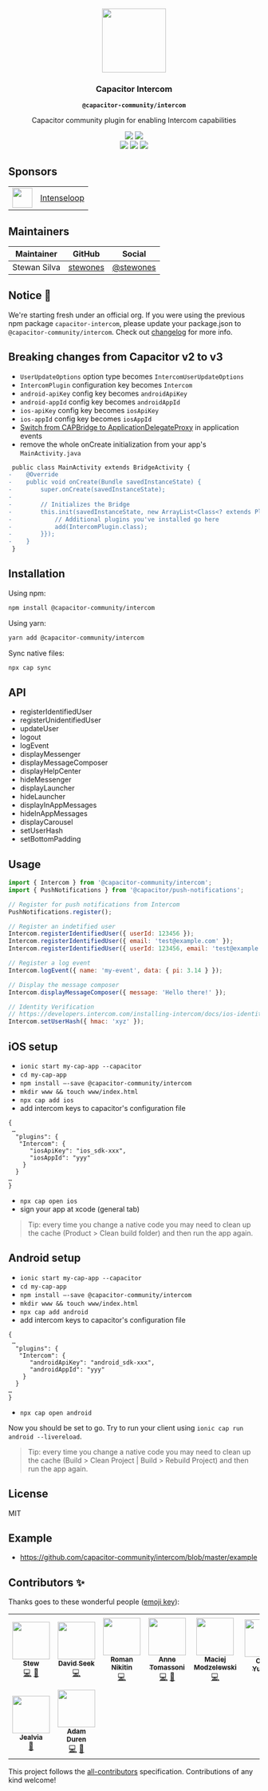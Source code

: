 <p align="center"><br><img src="https://user-images.githubusercontent.com/236501/85893648-1c92e880-b7a8-11ea-926d-95355b8175c7.png" width="128" height="128" /></p>
<h3 align="center">Capacitor Intercom</h3>
<p align="center"><strong><code>@capacitor-community/intercom</code></strong></p>
<p align="center">
  Capacitor community plugin for enabling Intercom capabilities
</p>

<p align="center">
  <img src="https://img.shields.io/maintenance/yes/2022?style=flat-square" />
  <a href="https://www.npmjs.com/package/@capacitor-community/intercom"><img src="https://img.shields.io/npm/l/@capacitor-community/intercom?style=flat-square" /></a>
<br>
  <a href="https://www.npmjs.com/package/@capacitor-community/intercom"><img src="https://img.shields.io/npm/dw/@capacitor-community/intercom?style=flat-square" /></a>
  <a href="https://www.npmjs.com/package/@capacitor-community/intercom"><img src="https://img.shields.io/npm/v/@capacitor-community/intercom?style=flat-square" /></a>
  <!-- ALL-CONTRIBUTORS-BADGE:START - Do not remove or modify this section -->
<a href="#contributors"><img src="https://img.shields.io/badge/all%20contributors-9-orange?style=flat-square" /></a>
<!-- ALL-CONTRIBUTORS-BADGE:END -->
</p>

## Sponsors

<table>
  <tr>
    <td align="center">
      <a href="https://intenseloop.com">
      <img src="https://static.intenseloop.com/assets/logo-512x512.png" width="40" />
      </a>
    </td>
    <td>
      <a href="https://intenseloop.com">
      Intenseloop
      </a>
    </td>
  </tr>
</table>

## Maintainers

| Maintainer   | GitHub                                  | Social                                    |
| ------------ | --------------------------------------- | ----------------------------------------- |
| Stewan Silva | [stewones](https://github.com/stewones) | [@stewones](https://twitter.com/stewones) |

## Notice 🚀

We're starting fresh under an official org. If you were using the previous npm package `capacitor-intercom`, please update your package.json to `@capacitor-community/intercom`. Check out [changelog](/CHANGELOG.md) for more info.

## Breaking changes from Capacitor v2 to v3

- `UserUpdateOptions` option type becomes `IntercomUserUpdateOptions`
- `IntercomPlugin` configuration key becomes `Intercom`
- `android-apiKey` config key becomes `androidApiKey`
- `android-appId` config key becomes `androidAppId`
- `ios-apiKey` config key becomes `iosApiKey`
- `ios-appId` config key becomes `iosAppId`
- [Switch from CAPBridge to ApplicationDelegateProxy](https://capacitorjs.com/docs/updating/3-0#switch-from-capbridge-to-applicationdelegateproxy-in-application-events) in application events
- remove the whole onCreate initialization from your app's `MainActivity.java`

```diff
 public class MainActivity extends BridgeActivity {
-    @Override
-    public void onCreate(Bundle savedInstanceState) {
-        super.onCreate(savedInstanceState);
-
-        // Initializes the Bridge
-        this.init(savedInstanceState, new ArrayList<Class<? extends Plugin>>() {{
-            // Additional plugins you've installed go here
-            add(IntercomPlugin.class);
-        }});
-    }
 }
```

## Installation

Using npm:

```bash
npm install @capacitor-community/intercom
```

Using yarn:

```bash
yarn add @capacitor-community/intercom
```

Sync native files:

```bash
npx cap sync
```

## API

- registerIdentifiedUser
- registerUnidentifiedUser
- updateUser
- logout
- logEvent
- displayMessenger
- displayMessageComposer
- displayHelpCenter
- hideMessenger
- displayLauncher
- hideLauncher
- displayInAppMessages
- hideInAppMessages
- displayCarousel
- setUserHash
- setBottomPadding

## Usage

```js
import { Intercom } from '@capacitor-community/intercom';
import { PushNotifications } from '@capacitor/push-notifications';

// Register for push notifications from Intercom
PushNotifications.register();

// Register an indetified user
Intercom.registerIdentifiedUser({ userId: 123456 });
Intercom.registerIdentifiedUser({ email: 'test@example.com' });
Intercom.registerIdentifiedUser({ userId: 123456, email: 'test@example.com' });

// Register a log event
Intercom.logEvent({ name: 'my-event', data: { pi: 3.14 } });

// Display the message composer
Intercom.displayMessageComposer({ message: 'Hello there!' });

// Identity Verification
// https://developers.intercom.com/installing-intercom/docs/ios-identity-verification
Intercom.setUserHash({ hmac: 'xyz' });
```

## iOS setup

- `ionic start my-cap-app --capacitor`
- `cd my-cap-app`
- `npm install —-save @capacitor-community/intercom`
- `mkdir www && touch www/index.html`
- `npx cap add ios`
- add intercom keys to capacitor's configuration file

```
{
 …
  "plugins": {
   "Intercom": {
      "iosApiKey": "ios_sdk-xxx",
      "iosAppId": "yyy"
    }
  }
…
}
```

- `npx cap open ios`
- sign your app at xcode (general tab)

> Tip: every time you change a native code you may need to clean up the cache (Product > Clean build folder) and then run the app again.

## Android setup

- `ionic start my-cap-app --capacitor`
- `cd my-cap-app`
- `npm install —-save @capacitor-community/intercom`
- `mkdir www && touch www/index.html`
- `npx cap add android`
- add intercom keys to capacitor's configuration file

```
{
 …
  "plugins": {
   "Intercom": {
      "androidApiKey": "android_sdk-xxx",
      "androidAppId": "yyy"
    }
  }
…
}
```

- `npx cap open android`

Now you should be set to go. Try to run your client using `ionic cap run android --livereload`.

> Tip: every time you change a native code you may need to clean up the cache (Build > Clean Project | Build > Rebuild Project) and then run the app again.

## License

MIT

## Example

- https://github.com/capacitor-community/intercom/blob/master/example

## Contributors ✨

Thanks goes to these wonderful people ([emoji key](https://allcontributors.org/docs/en/emoji-key)):

<!-- ALL-CONTRIBUTORS-LIST:START - Do not remove or modify this section -->
<!-- prettier-ignore-start -->
<!-- markdownlint-disable -->
<table>
  <tr>
    <td align="center"><a href="https://twitter.com/stewones"><img src="https://avatars1.githubusercontent.com/u/719763?v=4?s=75" width="75px;" alt=""/><br /><sub><b>Stew</b></sub></a><br /><a href="https://github.com/capacitor-community/intercom/commits?author=stewones" title="Code">💻</a> <a href="https://github.com/capacitor-community/intercom/commits?author=stewones" title="Documentation">📖</a></td>
    <td align="center"><a href="https://davidseek.com/"><img src="https://avatars2.githubusercontent.com/u/17073950?v=4?s=75" width="75px;" alt=""/><br /><sub><b>David Seek</b></sub></a><br /><a href="https://github.com/capacitor-community/intercom/commits?author=davidseek" title="Code">💻</a></td>
    <td align="center"><a href="https://github.com/rnikitin"><img src="https://avatars3.githubusercontent.com/u/1829318?v=4?s=75" width="75px;" alt=""/><br /><sub><b>Roman Nikitin</b></sub></a><br /><a href="https://github.com/capacitor-community/intercom/commits?author=rnikitin" title="Code">💻</a></td>
    <td align="center"><a href="https://github.com/atomassoni"><img src="https://avatars1.githubusercontent.com/u/17362459?v=4?s=75" width="75px;" alt=""/><br /><sub><b>Anne Tomassoni</b></sub></a><br /><a href="https://github.com/capacitor-community/intercom/commits?author=atomassoni" title="Code">💻</a> <a href="https://github.com/capacitor-community/intercom/pulls?q=is%3Apr+reviewed-by%3Aatomassoni" title="Reviewed Pull Requests">👀</a></td>
    <td align="center"><a href="https://github.com/mmodzelewski"><img src="https://avatars2.githubusercontent.com/u/7762633?v=4?s=75" width="75px;" alt=""/><br /><sub><b>Maciej Modzelewski</b></sub></a><br /><a href="https://github.com/capacitor-community/intercom/commits?author=mmodzelewski" title="Code">💻</a></td>
    <td align="center"><a href="https://github.com/spaghettiguru"><img src="https://avatars.githubusercontent.com/u/5624009?v=4?s=75" width="75px;" alt=""/><br /><sub><b>Oleg Yuzvik</b></sub></a><br /><a href="#maintenance-spaghettiguru" title="Maintenance">🚧</a></td>
    <td align="center"><a href="https://github.com/gcorreaalves"><img src="https://avatars.githubusercontent.com/u/983426?v=4?s=75" width="75px;" alt=""/><br /><sub><b>Gustavo Corrêa Alves</b></sub></a><br /><a href="https://github.com/capacitor-community/intercom/commits?author=gcorreaalves" title="Documentation">📖</a></td>
  </tr>
  <tr>
    <td align="center"><a href="https://github.com/Jealvia"><img src="https://avatars.githubusercontent.com/u/28424830?v=4?s=75" width="75px;" alt=""/><br /><sub><b>Jealvia</b></sub></a><br /><a href="#maintenance-Jealvia" title="Maintenance">🚧</a></td>
    <td align="center"><a href="https://adamduren.com/"><img src="https://avatars.githubusercontent.com/u/581097?v=4?s=75" width="75px;" alt=""/><br /><sub><b>Adam Duren</b></sub></a><br /><a href="https://github.com/capacitor-community/intercom/commits?author=adamduren" title="Code">💻</a> <a href="#maintenance-adamduren" title="Maintenance">🚧</a></td>
  </tr>
</table>

<!-- markdownlint-restore -->
<!-- prettier-ignore-end -->

<!-- ALL-CONTRIBUTORS-LIST:END -->

This project follows the [all-contributors](https://github.com/all-contributors/all-contributors) specification. Contributions of any kind welcome!
